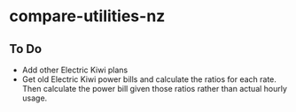 # compare-utilities-nz

## To Do

- Add other Electric Kiwi plans
- Get old Electric Kiwi power bills and calculate the ratios for each rate. Then calculate the power bill given those ratios rather than actual hourly usage.
